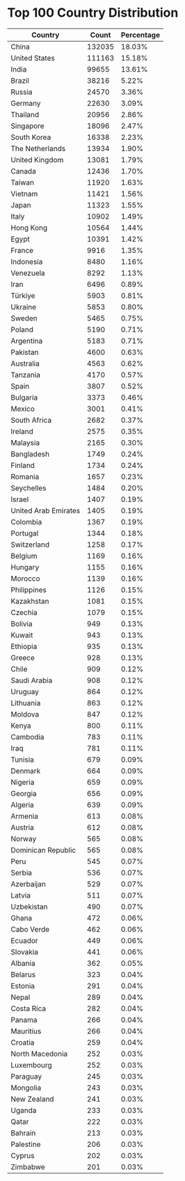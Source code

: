 # Top 100 Country Distribution
| Country | Count | Percentage |
|----|----|----|
| China | 132035 | 18.03% |
| United States | 111163 | 15.18% |
| India | 99655 | 13.61% |
| Brazil | 38216 | 5.22% |
| Russia | 24570 | 3.36% |
| Germany | 22630 | 3.09% |
| Thailand | 20956 | 2.86% |
| Singapore | 18096 | 2.47% |
| South Korea | 16338 | 2.23% |
| The Netherlands | 13934 | 1.90% |
| United Kingdom | 13081 | 1.79% |
| Canada | 12436 | 1.70% |
| Taiwan | 11920 | 1.63% |
| Vietnam | 11421 | 1.56% |
| Japan | 11323 | 1.55% |
| Italy | 10902 | 1.49% |
| Hong Kong | 10564 | 1.44% |
| Egypt | 10391 | 1.42% |
| France | 9916 | 1.35% |
| Indonesia | 8480 | 1.16% |
| Venezuela | 8292 | 1.13% |
| Iran | 6496 | 0.89% |
| Türkiye | 5903 | 0.81% |
| Ukraine | 5853 | 0.80% |
| Sweden | 5465 | 0.75% |
| Poland | 5190 | 0.71% |
| Argentina | 5183 | 0.71% |
| Pakistan | 4600 | 0.63% |
| Australia | 4563 | 0.62% |
| Tanzania | 4170 | 0.57% |
| Spain | 3807 | 0.52% |
| Bulgaria | 3373 | 0.46% |
| Mexico | 3001 | 0.41% |
| South Africa | 2682 | 0.37% |
| Ireland | 2575 | 0.35% |
| Malaysia | 2165 | 0.30% |
| Bangladesh | 1749 | 0.24% |
| Finland | 1734 | 0.24% |
| Romania | 1657 | 0.23% |
| Seychelles | 1484 | 0.20% |
| Israel | 1407 | 0.19% |
| United Arab Emirates | 1405 | 0.19% |
| Colombia | 1367 | 0.19% |
| Portugal | 1344 | 0.18% |
| Switzerland | 1258 | 0.17% |
| Belgium | 1169 | 0.16% |
| Hungary | 1155 | 0.16% |
| Morocco | 1139 | 0.16% |
| Philippines | 1126 | 0.15% |
| Kazakhstan | 1081 | 0.15% |
| Czechia | 1079 | 0.15% |
| Bolivia | 949 | 0.13% |
| Kuwait | 943 | 0.13% |
| Ethiopia | 935 | 0.13% |
| Greece | 928 | 0.13% |
| Chile | 909 | 0.12% |
| Saudi Arabia | 908 | 0.12% |
| Uruguay | 864 | 0.12% |
| Lithuania | 863 | 0.12% |
| Moldova | 847 | 0.12% |
| Kenya | 800 | 0.11% |
| Cambodia | 783 | 0.11% |
| Iraq | 781 | 0.11% |
| Tunisia | 679 | 0.09% |
| Denmark | 664 | 0.09% |
| Nigeria | 659 | 0.09% |
| Georgia | 656 | 0.09% |
| Algeria | 639 | 0.09% |
| Armenia | 613 | 0.08% |
| Austria | 612 | 0.08% |
| Norway | 565 | 0.08% |
| Dominican Republic | 565 | 0.08% |
| Peru | 545 | 0.07% |
| Serbia | 536 | 0.07% |
| Azerbaijan | 529 | 0.07% |
| Latvia | 511 | 0.07% |
| Uzbekistan | 490 | 0.07% |
| Ghana | 472 | 0.06% |
| Cabo Verde | 462 | 0.06% |
| Ecuador | 449 | 0.06% |
| Slovakia | 441 | 0.06% |
| Albania | 362 | 0.05% |
| Belarus | 323 | 0.04% |
| Estonia | 291 | 0.04% |
| Nepal | 289 | 0.04% |
| Costa Rica | 282 | 0.04% |
| Panama | 266 | 0.04% |
| Mauritius | 266 | 0.04% |
| Croatia | 259 | 0.04% |
| North Macedonia | 252 | 0.03% |
| Luxembourg | 252 | 0.03% |
| Paraguay | 245 | 0.03% |
| Mongolia | 243 | 0.03% |
| New Zealand | 241 | 0.03% |
| Uganda | 233 | 0.03% |
| Qatar | 222 | 0.03% |
| Bahrain | 213 | 0.03% |
| Palestine | 206 | 0.03% |
| Cyprus | 202 | 0.03% |
| Zimbabwe | 201 | 0.03% |
